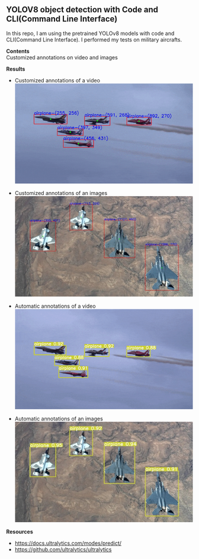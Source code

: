 ## YOLOV8 object detection with Code and CLI(Command Line Interface)  
In this repo, I am using the pretrained YOLOv8 models with code and CLI(Command Line Interface). I performed my tests on military aircrafts.  
  
**Contents**  
Customized annotations on video and images  
  
**Results**  
 - Customized annotations of a video
			 ![alt-text](https://github.com/muhammedenesbalci/YOLOv8-Object-Detection/blob/main/datas/test_video_result_gif.gif?raw=true)  
  
  
 - Customized annotations of an images
![alt-text](https://github.com/muhammedenesbalci/YOLOv8-Object-Detection/blob/main/datas/test_img_result_customized.jpg?raw=true)  
  
 - Automatic annotations of a video
 ![alt-text](https://github.com/muhammedenesbalci/YOLOv8-Object-Detection/blob/main/datas/test_video_result_gif_2.gif?raw=true)
 
 - Automatic annotations of an images
![alt-text](https://github.com/muhammedenesbalci/YOLOv8-Object-Detection/blob/main/datas/test_img_result_automatic.jpg?raw=true)

**Resources**  
  
- https://docs.ultralytics.com/modes/predict/  
- https://github.com/ultralytics/ultralytics